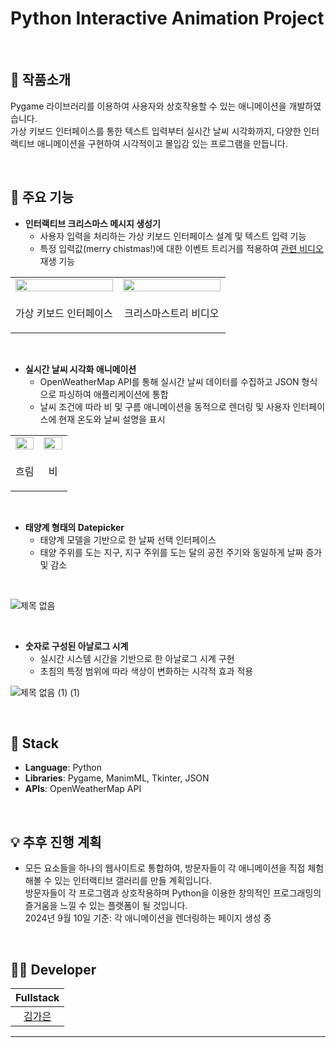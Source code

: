 # Python Interactive Animation Project 
<br/>

## 📝 작품소개
Pygame 라이브러리를 이용하여 사용자와 상호작용할 수 있는 애니메이션을 개발하였습니다. <br>
가상 키보드 인터페이스를 통한 텍스트 입력부터 실시간 날씨 시각화까지, 다양한 인터랙티브 애니메이션을 구현하여 시각적이고 몰입감 있는 프로그램을 만듭니다.

<br/>

## 🌁 주요 기능
- **인터랙티브 크리스마스 메시지 생성기**  
  - 사용자 입력을 처리하는 가상 키보드 인터페이스 설계 및 텍스트 입력 기능 
  - 특정 입력값(merry chistmas!)에 대한 이벤트 트리거를 적용하여 <a href="https://github.com/gaeunamy/christmas.git" target="_blank">관련 비디오</a> 재생 기능
 
<table>
  <tr>
    <td align="center" width="50%">
      <img src="https://github.com/user-attachments/assets/1ba682ce-20f4-49d6-b93c-552b85d7f4fe" width="100%" />
    </td>
    <td align="center" width="50%">
      <img src="https://github.com/user-attachments/assets/77f319df-b183-4af6-b3bb-d8a66221b142" width="100%" />
    </td>
  </tr>
  <tr>
    <td align="center" style="border: none;">
      <p align="center">가상 키보드 인터페이스</p>
    </td>
    <td align="center" style="border: none;">
      <p align="center">크리스마스트리 비디오</p>
    </td>
  </tr>
</table>

<br>

- **실시간 날씨 시각화 애니메이션**  
  - OpenWeatherMap API를 통해 실시간 날씨 데이터를 수집하고 JSON 형식으로 파싱하여 애플리케이션에 통합  
  - 날씨 조건에 따라 비 및 구름 애니메이션을 동적으로 렌더링 및 사용자 인터페이스에 현재 온도와 날씨 설명을 표시
<table>
  <tr>
    <td align="center" width="50%">
      <img src="https://github.com/user-attachments/assets/b5c8b6ca-f061-4d56-92b8-9e6aec64640b" width="100%" />
    </td>
    <td align="center" width="50%">
      <img src="https://github.com/user-attachments/assets/90081379-0cc5-42eb-91a5-6736a7ffc650" width="100%" />
    </td>
  </tr>
  <tr>
    <td align="center" style="border: none;">
      <p align="center">흐림</p>
    </td>
    <td align="center" style="border: none;">
      <p align="center">비</p>
    </td>
  </tr>
</table>

<br>
    
- **태양계 형태의 Datepicker**  
  - 태양계 모델을 기반으로 한 날짜 선택 인터페이스
  - 태양 주위를 도는 지구, 지구 주위를 도는 달의 공전 주기와 동일하게 날짜 증가 및 감소

<br>

![제목 없음](https://github.com/user-attachments/assets/95dc21e9-6077-4227-946f-6fb9359b2ebe)

<br>

- **숫자로 구성된 아날로그 시계**  
  - 실시간 시스템 시간을 기반으로 한 아날로그 시계 구현  
  - 초침의 특정 범위에 따라 색상이 변화하는 시각적 효과 적용

![제목 없음 (1) (1)](https://github.com/user-attachments/assets/1a83b85b-1d5e-4a96-b861-ea67d2ac5a7f)


<br/>

## 🔧 Stack
- **Language**: Python  
- **Libraries**: Pygame, ManimML, Tkinter, JSON  
- **APIs**: OpenWeatherMap API  

<br/>

## 💡 추후 진행 계획
- 모든 요소들을 하나의 웹사이트로 통합하여, 방문자들이 각 애니메이션을 직접 체험해볼 수 있는 인터랙티브 갤러리를 만들 계획입니다. <br>
방문자들이 각 프로그램과 상호작용하며 Python을 이용한 창의적인 프로그래밍의 즐거움을 느낄 수 있는 플랫폼이 될 것입니다. <br>
2024년 9월 10일 기준: 각 애니메이션을 렌더링하는 페이지 생성 중

<br/>

## 🙋‍♂️ Developer
|  Fullstack |             
| :--------: | 
| [김가은](https://github.com/gaeunamy) |
****
